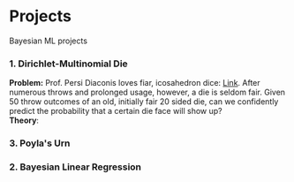 # Projects
Bayesian ML projects 


### 1. Dirichlet-Multinomial Die
**Problem:** Prof. Persi Diaconis loves fiar, icosahedron dice: [Link](https://www.jstor.org/stable/2324089). After numerous throws and prolonged usage, however, a die is seldom fair. Given 50 throw outcomes of an old, initially fair 20 sided die, can we confidently predict the probability that a certain die face will show up?
<br />**Theory**:  

### 3. Poyla's Urn 

### 2. Bayesian Linear Regression

